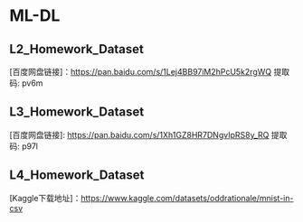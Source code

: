 # ML-DL
## L2_Homework_Dataset
[百度网盘链接]：https://pan.baidu.com/s/1Lej4BB97iM2hPcU5k2rgWQ 提取码: pv6m 
## L3_Homework_Dataset
[百度网盘链接]: https://pan.baidu.com/s/1Xh1GZ8HR7DNgvIpRS8y_RQ 提取码: p97l 
## L4_Homework_Dataset
[Kaggle下载地址]：https://www.kaggle.com/datasets/oddrationale/mnist-in-csv
